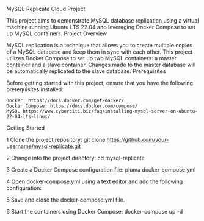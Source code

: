 MySQL Replicate Cloud Project

This project aims to demonstrate MySQL database replication using a virtual machine running Ubuntu LTS 22.04 and leveraging Docker Compose to set up MySQL containers.
Project Overview

MySQL replication is a technique that allows you to create multiple copies of a MySQL database and keep them in sync with each other. This project utilizes Docker Compose to set up two MySQL containers: a master container and a slave container. Changes made to the master database will be automatically replicated to the slave database.
Prerequisites

Before getting started with this project, ensure that you have the following prerequisites installed:

    Docker: https://docs.docker.com/get-docker/
    Docker Compose: https://docs.docker.com/compose/
    MySQL https://www.cyberciti.biz/faq/installing-mysql-server-on-ubuntu-22-04-lts-linux/

Getting Started

1 Clone the project repository:
    git clone https://github.com/your-username/mysql-replicate.git

2 Change into the project directory:
    cd mysql-replicate


3 Create a Docker Compose configuration file:
    pluma docker-compose.yml


4 Open docker-compose.yml using a text editor and add the following configuration:

5 Save and close the docker-compose.yml file.

6 Start the containers using Docker Compose:
    docker-compose up -d


   

